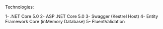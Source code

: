 Technologies:

1- .NET Core 5.0
2- ASP .NET Core 5.0
3- Swagger (Kestrel Host)
4- Entity Framework Core (inMemory Database)
5- FluentValidation
